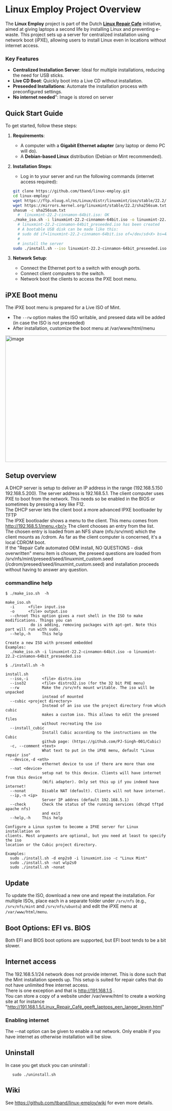 # Linux Employ Project Overview

The **Linux Employ** project is part of the Dutch [**Linux Repair Cafe**](https://www.repaircafe.org/linux-repair-cafe/) initiative, aimed at giving laptops a second life by installing Linux and preventing e-waste. This project sets up a server for centralized installation using network boot (iPXE), allowing users to install Linux even in locations without internet access.

### Key Features
- **Centralized Installation Server**: Ideal for multiple installations, reducing the need for USB sticks.
- **Live CD Boot**: Quickly boot into a Live CD without installation.
- **Preseeded Installations**: Automate the installation process with preconfigured settings.
- **No internet needed**": Image is stored on server

## Quick Start Guide

To get started, follow these steps:

1. **Requirements**:
   - A computer with a **Gigabit Ethernet adapter** (any laptop or demo PC will do).
   - A **Debian-based Linux** distribution (Debian or Mint recommended).

2. **Installation Steps**:
   - Log in to your server and run the following commands (internet access required):
   ```bash
   git clone https://github.com/tband/linux-employ.git 
   cd linux-employ/
   wget https://ftp.nluug.nl/os/Linux/distr/linuxmint/iso/stable/22.2/linuxmint-22.2-cinnamon-64bit.iso
   wget https://mirrors.kernel.org/linuxmint/stable/22.2/sha256sum.txt
   shasum -c sha256sum.txt
     #  linuxmint-22.2-cinnamon-64bit.iso: OK
   ./make_iso.sh -i linuxmint-22.2-cinnamon-64bit.iso -o linuxmint-22.2-cinnamon-64bit_preseeded.iso --chroot
     # linuxmint-22.2-cinnamon-64bit_preseeded.iso has been created
     # A bootable USB disk can be made like this:
     # sudo dd if=linuxmint-22.2-cinnamon-64bit.iso of=/dev/sd<X> bs=4M status=progress
     #
     # install the server 
   sudo ./install.sh --iso linuxmint-22.2-cinnamon-64bit_preseeded.iso

 3. **Network Setup**:
    - Connect the Ethernet port to a switch with enough ports.
    - Connect client computers to the switch.
    - Network boot the clients to access the PXE boot menu.


## iPXE Boot menu
The iPXE boot menu is prepared for a Live ISO of Mint.

- The `--rw` option makes the ISO writable, and preseed data will be added (in case the ISO is not preseeded)
- After installation, customize the boot menu at /var/www/html/menu

<img width="716" height="395" alt="image" src="https://github.com/user-attachments/assets/a6e7441b-237c-4adb-91e2-2eb7c7fe14ca" />

## Setup overview
A DHCP server is setup to deliver an IP address in the range (192.168.5.150 192.168.5.200). The server address is 192.168.5.1. The client computer uses PXE to boot from the network. This needs so be enabled in the BIOS or sometimes by pressing a key like F12.<br/>
The DHCP server lets the client boot a more advanced IPXE bootloader by TFTP<br/>
The IPXE bootloader shows a menu to the client. This menu comes from http://192.168.5.1/menu.<br/>
The client chooses an entry from the list.<br/>
The chosen entry is loaded from an NFS share (nfs:/srv/mnt) which the client mounts as /cdrom. As far as the client computer is concerned, it's a local CDROM boot.<br/>
If the "Repair Cafe automated OEM install, NO QUESTIONS - disk overwritten" menu item is chosen, the preseed questions are loaded from /srv/nfs/mint/preseed/seed/linuxmint_custom.seed (/cdrom/preseed/seed/linuxmint_custom.seed) and installation proceeds without having to answer any question.
### commandline help
```
$ ./make_iso.sh  -h

make_iso.sh
  -i      <file> input.iso
  -o      <file> output.iso
  --chroot This option gives a root shell in the ISO to make modifications. Things you can
           do is adding, removing packages with apt-get. Note this part will run with sudo.
  --help,-h     This help

Create a new ISO with preseed embedded
Examples:
  ./make_iso.sh -i linuxmint-22.2-cinnamon-64bit.iso -o linuxmint-22.2-cinnamon-64bit_preseeded.iso

```

```
$ ./install.sh -h

install.sh
  --iso,-i      <file> distro.iso
  --iso32       <file> distro32.iso (for the 32 bit PXE menu)
  --rw          Make the /srv/nfs mount writable. The iso will be unpacked
                instead of mounted
  --cubic <project directory>
                Instead of an iso use the project directory from which cubic
                makes a custom iso. This allows to edit the preseed files
                without recreating the iso
  --install_cubic
                Install Cubic according to the instructions on the Cubic 
                github page: (https://github.com/PJ-Singh-001/Cubic)
  -c, --comment <text>
                What text to put in the iPXE menu, default "Linux repair iso"
  --device,-d <eth>
                ethernet device to use if there are more than one
  --nat <device>
                setup nat to this device. Clients will have internet from this device
                (Wifi adapter). Only set this up if you indeed have internet!
  --nonat       Disable NAT (default). Clients will not have internet.
  --ip,-n <ip>
                Server IP addres (default 192.168.5.1)
  --check       Check the status of the running services (dhcpd tftpd apache nfs)
                and exit
  --help,-h     This help

Configure a Linux system to become a IPXE server for Linux installation on
clients. Most arguments are optional, but you need at least to specify the iso
location or the Cubic project directory.
  
Examples:
  sudo ./install.sh -d enp2s0 -i linuxmint.iso -c "Linux Mint"
  sudo ./install.sh -nat wlp2s0
  sudo ./install.sh -nonat

```

## Update
To update the ISO, download a new one and repeat the installation. For multiple ISOs, place each in a separate folder under `/srv/nfs` (e.g., `/srv/nfs/mint` and `/srv/nfs/ubuntu`) and edit the iPXE menu at `/var/www/html/menu`.

## Boot Options: EFI vs. BIOS
Both EFI and BIOS boot options are supported, but EFI boot tends to be a bit slower.
## Internet access
The 192.168.5.1/24 network does not provide internet. 
This is done such that the Mint installation speeds up. This setup is suited for repair cafes that do not have unlimited free internet access.<br/>
There is one exception and that is http://191.168.1.5 .<br/>
You can store a copy of a website under /var/www/html to create a working site at 
for instance "http://191.168.1.5/Linux_Repair_Café_geeft_laptops_een_langer_leven.html"
### Enabling internet
The --nat option can be given to enable a nat network. Only enable if you have internet as otherwise installation will be slow.
## Uninstall
In case you get stuck you can uninstall :
```
   sudo ./uninstall.sh
```
## Wiki
See https://github.com/tband/linux-employ/wiki for even more details.
